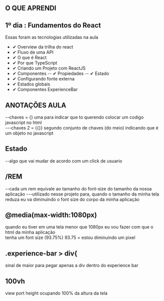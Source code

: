 ## O QUE APRENDI
## 1º dia : Fundamentos do React
Essas foram as tecnologias utilizadas na aula 

- ✔ Overview da trilha do react
- ✔ Fluxo de uma API
- ✔ O que é React
- ✔ Por que TypeScript 
- ✔ Criando um Projeto com ReactJS
- ✔ Componentes
-- ✔ Propiedades
-- ✔ Estado
- ✔ Configurando fonte externa  
- ✔ Estados globais
- ✔ Componentes ExperienceBar



 ## ANOTAÇÕES AULA
--chaves = {} uma para indicar que to querendo colocar um codigo javascript no html   
---chaves 2 = {{}} segundo conjunto de chaves (do meio) indicando que é um objeto no javascript

## Estado
--algo que vai mudar de acordo com um click de usuario

## /REM
--cada um rem equivale ao tamanho do font-size do tamanho da nossa aplicação
---utilizado nesse projeto para,  quando o tamanho da minha tela reduza eu va diminuindo o font size do corpo da minha aplicação

## @media(max-width:1080px)
quando eu tiver em uma tela menor que 1080px
eu vou fazer  com que o html  da minha aplicação  
tenha um font size (93.75%)
93.75 = estou diminuindo um pixel

## .experience-bar > div{
 sinal de maior para pegar apenas a div dentro do experience bar 
 
## 100vh
view port height 
ocupando 100% da altura da tela

